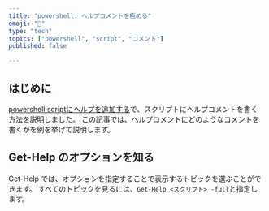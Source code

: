 ```yaml
---
title: "powershell: ヘルプコメントを極める"
emoji: "🐢"
type: "tech" 
topics: ["powershell", "script", "コメント"]
published: false

---
```


## はじめに

[powershell scriptにヘルプを追加する](pwsh-help-helpcomment)で、スクリプトにヘルプコメントを書く方法を説明しました。
この記事では、ヘルプコメントにどのようなコメントを書くかを例を挙げて説明します。
  
## Get-Help のオプションを知る

Get-Help では、オプションを指定することで表示するトピックを選ぶことができます。
すべてのトピックを見るには、`Get-Help <スクリプト> -full`と指定します。
